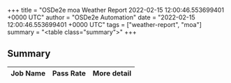 +++
title = "OSDe2e moa Weather Report 2022-02-15 12:00:46.553699401 +0000 UTC"
author = "OSDe2e Automation"
date = "2022-02-15 12:00:46.553699401 +0000 UTC"
tags = ["weather-report", "moa"]
summary = "<table class=\"summary\"></table>"
+++
## Summary

| Job Name | Pass Rate | More detail |
|----------|-----------|-------------|




